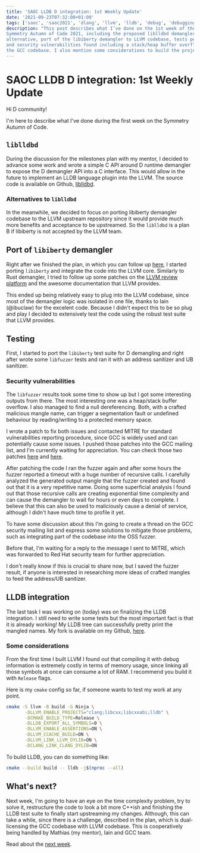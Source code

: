 ```yaml
---
title: 'SAOC LLDB D integration: 1st Weekly Update'
date: '2021-09-23T07:32:00+01:00'
tags: ['saoc', 'saoc2021', 'dlang', 'llvm', 'lldb', 'debug', 'debugging']
description: "This post describes what I’ve done on the 1st week of the
Symmetry Autumn of Code 2021, including the proposed liblldbd demangler API
alternative, port of the libiberty demangler to LLVM codebase, tests performed
and security vulnerabilities found including a stack/heap buffer overflow on
the GCC codebase. I also mention some considerations to build the project."
---
```


# SAOC LLDB D integration: 1st Weekly Update

Hi D community!

I'm here to describe what I've done during the first week on the Symmetry
Autumn of Code.

## `liblldbd`

During the discussion for the milestones plan with my mentor, I decided to
advance some work and wrote a simple C API around D runtime demangler to expose
the D demangler API into a C interface. This would allow in the future to
implement an LLDB language plugin into the LLVM. The source code is available
on Github,
[liblldbd](https://github.com/ljmf00/liblldbd).

### Alternatives to `liblldbd`

In the meanwhile, we decided to focus on porting libiberty demangler codebase
to the LLVM upstream repository since it would provide much more benefits and
acceptance to be upstreamed. So the `liblldbd` is a plan B if libiberty is not
accepted by the LLVM team.

## Port of `libiberty` demangler

Right after we finished the plan, in which you can follow up
[here](https://pad.riseup.net/p/r.05c919765a66f89368a3fc28c98432db), I started
porting `libiberty` and integrate the code into the LLVM core. Similarly to
Rust demangler, I tried to follow up some patches on the [LLVM review
platform](https://reviews.llvm.org/) and the awesome documentation that LLVM
provides.

This ended up being relatively easy to plug into the LLVM codebase, since most
of the demangler logic was isolated in one file, thanks to Iain (@ibuclaw) for
the excelent code. Because I didn't expect this to be so plug and play I
decided to extensively test the code using the robust test suite that LLVM
provides.

## Testing

First, I started to port the `libiberty` test suite for D demangling and right
after wrote some `libfuzzer` tests and ran it with an address sanitizer and UB
sanitizer.

### Security vulnerabilities

The `libfuzzer` results took some time to show up but I got some interesting
outputs from there. The most interesting one was a heap/stack buffer overflow.
I also managed to find a null dereferencing.  Both, with a crafted malicious
mangle name, can trigger a segmentation fault or undefined behaviour by
reading/writing to a protected memory space.

I wrote a patch to fix both issues and contacted MITRE for standard
vulnerabilities reporting procedure, since GCC is widely used and can
potentially cause some issues. I pushed those patches into the GCC mailing
list, and I'm currently waiting for appreciation. You can check those two
patches
[here](https://gcc.gnu.org/pipermail/gcc-patches/2021-September/579985.html)
and
[here](https://gcc.gnu.org/pipermail/gcc-patches/2021-September/579987.html).

After patching the code I ran the fuzzer again and after some hours the fuzzer
reported a timeout with a huge number of recursive calls. I carefully analyzed
the generated output mangle that the fuzzer created and found out that it is a
very repetitive name. Doing some superficial analysis I found out that those
recursive calls are creating exponential time complexity and can cause the
demangler to wait for hours or even days to complete. I believe that this can
also be used to maliciously cause a denial of service, although I didn't have
much time to profile it yet.

To have some discussion about this I'm going to create a thread on the GCC
security mailing list and express some solutions to mitigate those problems,
such as integrating part of the codebase into the OSS fuzzer.

Before that, I'm waiting for a reply to the message I sent to MITRE, which was
forwarded to Red Hat security team for further appreciation.

I don't really know if this is crucial to share now, but I saved the fuzzer
result, if anyone is interested in researching more ideas of crafted mangles to
feed the address/UB sanitizer.

## LLDB integration

The last task I was working on (today) was on finalizing the LLDB integration.
I still need to write some tests but the most important fact is that it is
already working! My LLDB tree can successfully pretty print the mangled names.
My fork is available on my Github,
[here](https://github.com/ljmf00/llvm-project/tree/add-d-demangler).

### Some considerations

From the first time I built LLVM I found out that compiling it with debug
information is extremely costly in terms of memory usage, since linking all
those symbols at once can consume a lot of RAM. I recommend you build it with
`Release` flags.

Here is my `cmake` config so far, if someone wants to test my work at any
point.
```bash
cmake -S llvm -B build -G Ninja \
       -DLLVM_ENABLE_PROJECTS="clang;libcxx;libcxxabi;lldb" \
       -DCMAKE_BUILD_TYPE=Release \
       -DLLDB_EXPORT_ALL_SYMBOLS=0 \
       -DLLVM_ENABLE_ASSERTIONS=ON \
       -DLLVM_CCACHE_BUILD=ON \
       -DLLVM_LINK_LLVM_DYLIB=ON \
       -DCLANG_LINK_CLANG_DYLIB=ON
```

To build LLDB, you can do something like:

```bash
cmake --build build -- lldb -j$(nproc --all)
```

## What's next?

Next week, I'm going to have an eye on the time complexity problem, try to
solve it, restructure the code to look a bit more C++ish and finishing the LLDB
test suite to finally start upstreaming my changes.  Although, this can take a
while, since there is a challenge, described in the plan, which is
dual-licensing the GCC codebase with LLVM codebase. This is cooperatively being
handled by Mathias (my mentor), Iain and GCC team.

Read about the [next week](../d-saoc-2021-02/).
